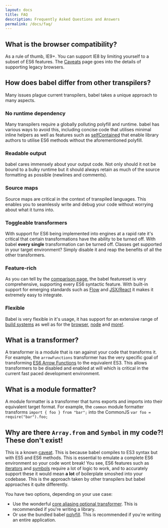 ```yaml
---
layout: docs
title: FAQ
description: Frequently Asked Questions and Answers
permalink: /docs/faq/
---
```


## What is the browser compatibility?

As a rule of thumb, IE9+. You can support IE8 by limiting yourself to a subset of ES6 features. The
[Caveats](/docs/usage/caveats) page goes into the details of supporting legacy browsers.

## How does babel differ from other transpilers?

Many issues plague current transpilers, babel takes a unique approach to many aspects.

### No runtime dependency

Many transpilers require a globally polluting polyfill and runtime. babel has various ways
to avoid this, including concise code that utilises minimal inline helpers as well as
features such as [selfContained](/docs/usage/transformers#self-contained) that enable
library authors to utilise ES6 methods without the aforementioned polyfill.

### Readable output

babel cares immensely about your output code. Not only should it not be bound to a bulky
runtime but it should always retain as much of the source formatting as possible
(newlines and comments).

### Source maps

Source maps are critical in the context of transpiled languages. This enables you to
seamlessly write and debug your code without worrying about what it turns into.

### Toggleable transformers

With support for ES6 being implemented into engines at a rapid rate it's critical that
certain transformations have the ability to be turned off. With babel **every single**
transformation can be turned off. Classes get supported in your target environment?
Simply disable it and reap the benefits of all the other transformers.

### Feature-rich

As you can tell by the [comparison page](/docs/compare#comparison-to-other-transpilers),
the babel featureset is very comprehensive, supporting every ES6 syntactic feature. With
built-in support for emerging standards such as [Flow](http://flowtype.org) and
[JSX/React](/docs/usage/jsx) it makes it extremely easy to integrate.

### Flexible

Babel is very flexible in it's usage, it has support for an extensive range of
[build systems](/docs/using-babel#build-systems) as well as for the
[browser](/docs/usage/browser), [node](/docs/using-babel#node-js) and [more!](/docs/using-babel#misc).

## What is a transformer?

A transformer is a module that is ran against your code that transforms it. For example,
the `arrowFunctions` transformer has the very specific goal of transforming
[ES6 Arrow Functions](/docs/learn-es6#arrows) to the equivalent ES3. This allows transformers to be disabled and enabled at will which is critical in the
current fast paced development environment.

## What is a module formatter?

A module formatter is a transformer that turns exports and imports into their equivalent
target format. For example, the `common` module formatter transforms
`import { foo } from "bar";` into the CommonJS `var foo = require("bar").foo;`

## Why are there `Array.from` and `Symbol` in my code?! These don't exist!

This is a known [caveat](/docs/caveats). This is because babel compiles to ES3 syntax but with
ES5 and ES6 methods. This is essential to emulate a complete ES6 environment so your code
wont break! You see, ES6 features such as [iterators](/docs/learn-es6#iterators-for-of) and
[symbols](/docs/learn-es6#symbols) require a lot of logic to work, and to accurately support these
it would mean **a lot** of boilerplate smoshed into your codebase. This is the approach taken
by other transpilers but babel approaches it quite differently.

You have two options, depending on your use case:

 - Use the wonderful [core aliasing optional transformer](/docs/usage/transformers#core-js-aliasing). This is recommended if you're writing a library.
 - Or use the bundled babel [polyfill](/docs/usage/polyfill). This is recommended if you're writing an entire application.

